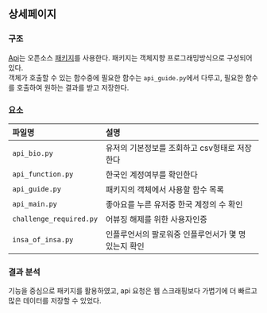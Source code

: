 ## 상세페이지
### 구조

[Api](https://instagram.api-docs.io/)는 오픈소스 [패키지](https://pypi.org/project/InstagramAPI/)를 사용한다. 패키지는 객체지향 프로그래밍방식으로 구성되어 있다.  
객체가 호출할 수 있는 함수중에 필요한 함수는 `api_guide.py`에서 다루고, 필요한 함수를 호출하여 원하는 결과를 받고 저장한다. 

### 요소

|파일명|설명|
|:-|:-|
|`api_bio.py`|유저의 기본정보를 조회하고 csv형태로 저장한다|
|`api_function.py`|한국인 계정여부를 확인한다|
|`api_guide.py`|패키지의 객체에서 사용할 함수 목록|
|`api_main.py`|좋아요를 누른 유저중 한국 계정의 수 확인|
|`challenge_required.py`|어뷰징 해제를 위한 사용자인증|
|`insa_of_insa.py`|인플루언서의 팔로워중 인플루언서가 몇 명 있는지 확인|

### 결과 분석

기능을 중심으로 패키지를 활용하였고, api 요청은 웹 스크래핑보다 가볍기에 더 빠르고 많은 데이터를 저장할 수 있었다.
